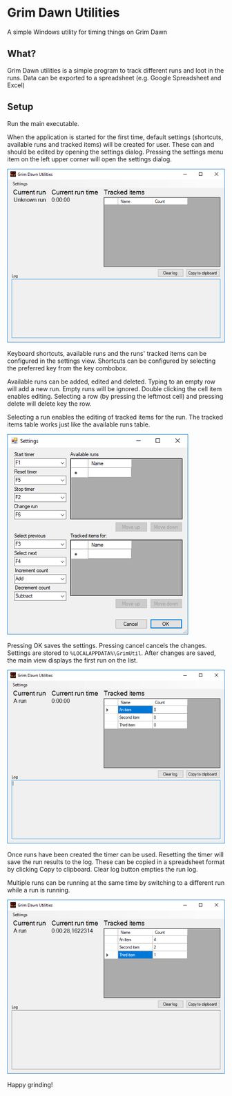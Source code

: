 # Grim Dawn Utilities
A simple Windows utility for timing things on Grim Dawn

## What?

Grim Dawn utilities is a simple program to track different runs and loot in the runs. Data can be exported to a spreadsheet (e.g. Google Spreadsheet and Excel)

## Setup

Run the main executable. 

When the application is started for the first time, default settings (shortcuts, available runs and tracked items) will be created for user. These can and should be edited by opening the settings dialog. Pressing the settings menu item on the left upper corner will open the settings dialog.

![Main view][mainView]

Keyboard shortcuts, available runs and the runs' tracked items can be configured in the settings view. Shortcuts can be configured by selecting the preferred key from the key combobox.

Available runs can be added, edited and deleted. Typing to an empty row will add a new run. Empty runs will be ignored. Double clicking the cell item enables editing. Selecting a row (by pressing the leftmost cell) and pressing delete will delete key the row.

Selecting a run enables the editing of tracked items for the run. The tracked items table works just like the available runs table.

![Settings view][settings]

Pressing OK saves the settings. Pressing cancel cancels the changes. Settings are stored to `%LOCALAPPDATA%\GrimUtil`. After changes are saved, the main view displays the first run on the list.

![Main view with a run][mainViewWithRun]

Once runs have been created the timer can be used. Resetting the timer will save the run results to the log. These can be copied in a spreadsheet format by clicking Copy to clipboard. Clear log button empties the run log.

Multiple runs can be running at the same time by switching to a different run while a run is running.

![Main view with an active run][mainWithWithAnActiveRun]

Happy grinding!

[mainView]: ./images/MainView.png
[settings]: ./images/Settings.png
[mainViewWithRun]: ./images/MainViewWithRun.png
[mainWithWithAnActiveRun]: ./images/MainViewWithAnActiveRun.png
